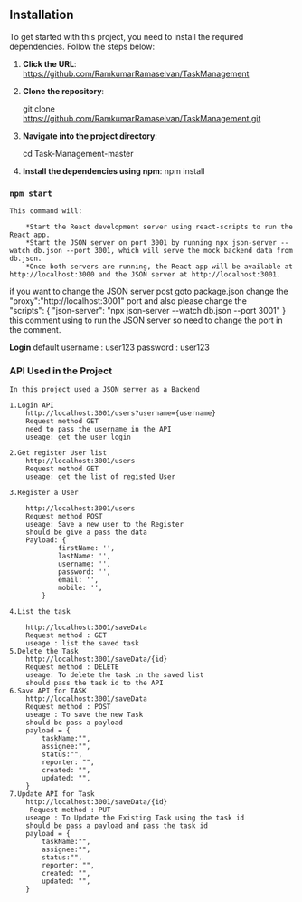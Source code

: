 
## Installation

To get started with this project, you need to install the required dependencies. Follow the steps below:
1. **Click the URL**:
        https://github.com/RamkumarRamaselvan/TaskManagement

2. **Clone the repository**:

   git clone https://github.com/RamkumarRamaselvan/TaskManagement.git

3. **Navigate into the project directory**:

    cd Task-Management-master

4. **Install the dependencies using npm**:
    npm install

### `npm start`
    This command will:

        *Start the React development server using react-scripts to run the React app.
        *Start the JSON server on port 3001 by running npx json-server --watch db.json --port 3001, which will serve the mock backend data from db.json.
        *Once both servers are running, the React app will be available at http://localhost:3000 and the JSON server at http://localhost:3001.

if you want to change the JSON server post goto package.json change the "proxy":"http://localhost:3001" port and also please change the  
"scripts": {
    "json-server": "npx json-server --watch db.json --port 3001"
}
this comment using to run the JSON server so need to change the port in the comment.

**Login**
default username : user123
        password : user123

### API Used in the Project

    In this project used a JSON server as a Backend

    1.Login API
        http://localhost:3001/users?username={username}
        Request method GET
        need to pass the username in the API
        useage: get the user login

    2.Get register User list
        http://localhost:3001/users
        Request method GET
        useage: get the list of registed User

    3.Register a User 

        http://localhost:3001/users
        Request method POST
        useage: Save a new user to the Register
        should be give a pass the data
        Payload: {
                firstName: '',
                lastName: '',
                username: '',
                password: '',
                email: '',
                mobile: '',
            }
    
    4.List the task
        
        http://localhost:3001/saveData
        Request method : GET
        useage : list the saved task
    5.Delete the Task
        http://localhost:3001/saveData/{id}
        Request method : DELETE
        useage: To delete the task in the saved list
        should pass the task id to the API
    6.Save API for TASK
        http://localhost:3001/saveData
        Request method : POST
        useage : To save the new Task 
        should be pass a payload
        payload = {
            taskName:"",
            assignee:"",
            status:"",
            reporter: "",
            created: "",
            updated: "",
        }
    7.Update API for Task
        http://localhost:3001/saveData/{id}
         Request method : PUT
        useage : To Update the Existing Task using the task id
        should be pass a payload and pass the task id
        payload = {
            taskName:"",
            assignee:"",
            status:"",
            reporter: "",
            created: "",
            updated: "",
        }